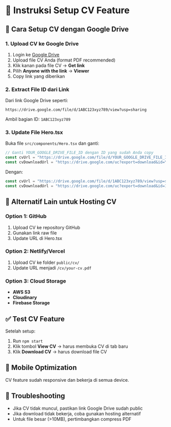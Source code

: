# 📄 Instruksi Setup CV Feature

## 🔗 Cara Setup CV dengan Google Drive

### 1. Upload CV ke Google Drive
1. Login ke [Google Drive](https://drive.google.com)
2. Upload file CV Anda (format PDF recommended)
3. Klik kanan pada file CV → **Get link**
4. Pilih **Anyone with the link** → **Viewer**
5. Copy link yang diberikan

### 2. Extract File ID dari Link
Dari link Google Drive seperti:
```
https://drive.google.com/file/d/1ABC123xyz789/view?usp=sharing
```

Ambil bagian ID: `1ABC123xyz789`

### 3. Update File Hero.tsx
Buka file `src/components/Hero.tsx` dan ganti:

```typescript
// Ganti YOUR_GOOGLE_DRIVE_FILE_ID dengan ID yang sudah Anda copy
const cvUrl = "https://drive.google.com/file/d/YOUR_GOOGLE_DRIVE_FILE_ID/view?usp=sharing";
const cvDownloadUrl = "https://drive.google.com/uc?export=download&id=YOUR_GOOGLE_DRIVE_FILE_ID";
```

Dengan:
```typescript
const cvUrl = "https://drive.google.com/file/d/1ABC123xyz789/view?usp=sharing";
const cvDownloadUrl = "https://drive.google.com/uc?export=download&id=1ABC123xyz789";
```

## 🎯 Alternatif Lain untuk Hosting CV

### Option 1: GitHub
1. Upload CV ke repository GitHub
2. Gunakan link raw file
3. Update URL di Hero.tsx

### Option 2: Netlify/Vercel
1. Upload CV ke folder `public/cv/`
2. Update URL menjadi `/cv/your-cv.pdf`

### Option 3: Cloud Storage
- **AWS S3**
- **Cloudinary**
- **Firebase Storage**

## ✅ Test CV Feature
Setelah setup:
1. Run `npm start`
2. Klik tombol **View CV** → harus membuka CV di tab baru
3. Klik **Download CV** → harus download file CV

## 📱 Mobile Optimization
CV feature sudah responsive dan bekerja di semua device.

## 🔧 Troubleshooting
- Jika CV tidak muncul, pastikan link Google Drive sudah public
- Jika download tidak bekerja, coba gunakan hosting alternatif
- Untuk file besar (>10MB), pertimbangkan compress PDF
